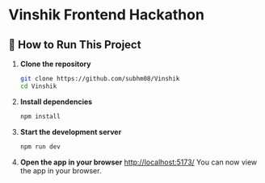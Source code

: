 # Vinshik Frontend Hackathon

## 🚀 How to Run This Project

1. **Clone the repository**

   ```bash
   git clone https://github.com/subhm08/Vinshik
   cd Vinshik
   ```

2. **Install dependencies**

   ```bash
   npm install
   ```

3. **Start the development server**

   ```bash
   npm run dev
   ```

4. **Open the app in your browser**
   [http://localhost:5173/](http://localhost:5173/)
You can now view the app in your browser.